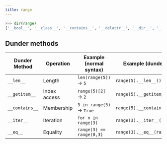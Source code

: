 ```yaml
---
title: range
---
```


```python
>>> dir(range)
['__bool__', '__class__', '__contains__', '__delattr__', '__dir__', '__doc__', '__eq__', '__format__', '__ge__', '__getattribute__', '__getitem__', '__gt__', '__hash__', '__init__', '__init_subclass__', '__iter__', '__le__', '__len__', '__lt__', '__ne__', '__new__', '__reduce__', '__reduce_ex__', '__repr__', '__reversed__', '__setattr__', '__sizeof__', '__str__', '__subclasshook__', 'count', 'index', 'start', 'step', 'stop']
```

## Dunder methods

| Dunder Method  | Operation    | Example (normal syntax)  | Example (dunder call)         |
| -------------- | ------------ | ------------------------ | ----------------------------- |
| `__len__`      | Length       | `len(range(5))` → `5`    | `range(5).__len__()`          |
| `__getitem__`  | Index access | `range(5)[2]` → `2`      | `range(5).__getitem__(2)`     |
| `__contains__` | Membership   | `3 in range(5)` → `True` | `range(5).__contains__(3)`    |
| `__iter__`     | Iteration    | `for n in range(3)`      | `range(3).__iter__()`         |
| `__eq__`       | Equality     | `range(3) == range(0,3)` | `range(3).__eq__(range(0,3))` |

